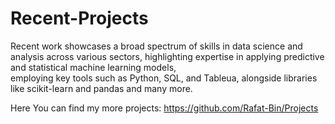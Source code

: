 # Recent-Projects

Recent work showcases a broad spectrum of skills in data science and analysis across various sectors, highlighting expertise in applying predictive and statistical machine learning models,<br> employing key tools such as Python, SQL, and Tableua, alongside libraries like scikit-learn and pandas and many more.

Here You can find my more projects: https://github.com/Rafat-Bin/Projects
